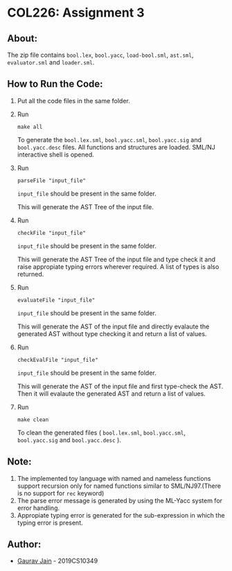 # COL226: Assignment 3

## About:
The zip file contains ```bool.lex```, ```bool.yacc```, ```load-bool.sml```, ```ast.sml```, ```evaluator.sml``` and ```loader.sml```. 


## How to Run the Code:
1. Put all the code files in the same folder.
2. Run 
    ```
    make all
    ```
    To generate the ```bool.lex.sml```,  ```bool.yacc.sml```,  ```bool.yacc.sig``` and ```bool.yacc.desc``` files.
    All functions and structures are loaded. SML/NJ interactive shell is opened.
3. Run

    ```
    parseFile "input_file"
    ```
    ```input_file``` should be present in the same folder. 
    
    This will generate the AST Tree of the input file.

4. Run

    ```
    checkFile "input_file"
    ```
    ```input_file``` should be present in the same folder. 
    
    This will generate the AST Tree of the input file and type check it and raise appropiate typing errors wherever required. A list of types is also returned.

5. Run

    ```
    evaluateFile "input_file"
    ```
    ```input_file``` should be present in the same folder. 
    
    This will generate the AST of the input file and directly evalaute the generated AST without type checking it and return a list of values.

6. Run

    ```
    checkEvalFile "input_file"
    ```
    ```input_file``` should be present in the same folder. 
    
    This will generate the AST of the input file and first type-check the AST. Then it will evalaute the generated AST and return a list of values.

7. Run 
    ```
    make clean
    ```
    To clean the generated files ( ```bool.lex.sml```,  ```bool.yacc.sml```,  ```bool.yacc.sig``` and ```bool.yacc.desc``` ).


## Note:
1. The implemented toy language with named and nameless functions support recursion only for named functions similar to SML/NJ97.(There is no support for ```rec``` keyword)
2. The parse error message is generated by using the ML-Yacc system for error handling.
3. Appropiate typing error is generated for the sub-expression in which the typing error is present.
## Author:
* [Gaurav Jain](https://github.com/GAURAV-28)   -   2019CS10349

